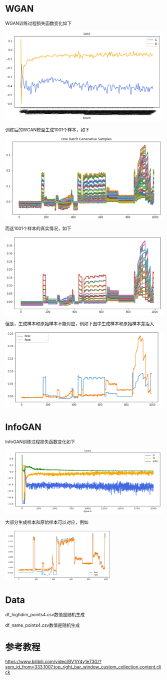 # WGAN
WGAN训练过程损失函数变化如下

![WGAN_loss](./pic/WGAN1.png)

训练后的WGAN模型生成1001个样本，如下

![WGAN_pre](./pic/WGANpre.png)

而这1001个样本的真实情况，如下

![WGAN_true](./pic/WGANtrue.png)

但是，生成样本和原始样本不能对应，例如下图中生成样本和原始样本差距大

![WGAN_single](./pic/WGANsingle.png)

# InfoGAN
InfoGAN训练过程损失函数变化如下

![InfoGAN_loss](./pic/InfoGAN1.png)

大部分生成样本和原始样本可以对应，例如

![InfoGAN_single](./pic/InfoGAN2.png)

# Data
df_highdim_points4.csv数值是随机生成

df_name_points4.csv数值是随机生成

# 参考教程
https://www.bilibili.com/video/BV1jY4y1e73G/?spm_id_from=333.1007.top_right_bar_window_custom_collection.content.click
